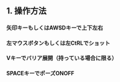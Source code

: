 ## 1. 操作方法
#### 矢印キーもしくはAWSDキーで上下左右
#### 左マウスボタンもしくは左CtRLでショット　
#### Vキーでバリア展開（持っている場合に限る）
#### SPACEキーでポーズONOFF
